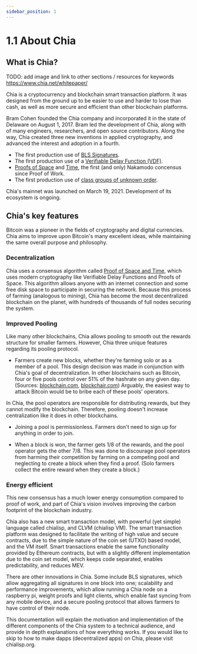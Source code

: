 ```yaml
---
sidebar_position: 1
---
```


# 1.1 About Chia

## What is Chia?

TODO: add image and link to other sections / resources for keywords
https://www.chia.net/whitepaper/

Chia is a cryptocurrency and blockchain smart transaction platform. It was designed from the ground up to be easier to use and harder to lose than cash, as well as more secure and efficient than other blockchain platforms.

Bram Cohen founded the Chia company and incorporated it in the state of Delaware on August 1, 2017. Bram led the development of Chia, along with of many engineers, researchers, and open source contributors. Along the way, Chia created three new inventions in applied cryptography, and advanced the interest and adoption in a fourth.
  * The first production use of [BLS Signatures](https://github.com/Chia-Network/bls-signatures "Chia's BLS Signatures on GitHub").
  * The first production use of a [Verifiable Delay Function (VDF)](https://github.com/Chia-Network/chiavdf "Chia's VDF on GitHub").
  * [Proofs of Space](https://github.com/Chia-Network/chiapos "Chia's Proof of Space repository on GitHub") and [Time](https://github.com/Chia-Network/chiavdf "Chia's VDF on GitHub"), the first (and only) Nakamodo concensus since Proof of Work.
  * The first production use of [class groups of unknown order](https://github.com/Chia-Network/vdf-competition/blob/main/classgroups.pdf "Binary quadratic forms whitepaper, by Lipa Long").

Chia's mainnet was launched on March 19, 2021. Development of its ecosystem is ongoing.

## Chia's key features

Bitcoin was a pioneer in the fields of cryptography and digital currencies. Chia aims to improve upon Bitcoin's many excellent ideas, while maintaining the same overall purpose and philosophy.

### Decentralization

Chia uses a consensus algorithm called [Proof of Space and Time](https://www.chia.net/assets/ChiaGreenPaper.pdf "Chia's Green Paper"), which uses modern cryptography like Verifiable Delay Functions and Proofs of Space. This algorithm allows anyone with an internet connection and some free disk space to participate in securing the network. Because this process of farming (analogous to mining), Chia has become the most decentralized blockchain on the planet, with hundreds of thousands of full nodes securing the system.

### Improved Pooling

Like many other blockchains, Chia allows pooling to smooth out the rewards structure for smaller farmers. However, Chia three unique features regarding its pooling protocol.

  * Farmers create new blocks, whether they're farming solo or as a member of a pool. This design decision was made in conjunction with Chia's goal of decentralization. In other blockchains such as Bitcoin, four or five pools control over 51% of the hashrate on any given day. (Sources: [blockchain.com](https://www.blockchain.com/pools "blockchain.com pie chart of Bitcoin's hashrate distribution"), [blockchair.com](https://blockchair.com/bitcoin/charts/hashrate-distribution "blockchair.com pie chart of Bitcoin's hashrate distribution")) Arguably, the easiest way to attack Bitcoin would be to bribe each of these pools' operators.

  In Chia, the pool operators are responsible for distributing rewards, but they cannot modify the blockchain. Therefore, pooling doesn't increase centralization like it does in other blockchains.

  * Joining a pool is permissionless. Farmers don't need to sign up for anything in order to join.

  * When a block is won, the farmer gets 1/8 of the rewards, and the pool operator gets the other 7/8. This was done to discourage pool operators from harming their competition by farming on a competing pool and neglecting to create a block when they find a proof. (Solo farmers collect the entire reward when they create a block.)

### Energy efficient

This new consensus has a much lower energy consumption compared to proof of work, and part of Chia's
vision involves improving the carbon footprint of the blockchain industry.

Chia also has a new smart transaction model, with powerful (yet simple) language called chialisp, and CLVM (chialisp VM).
The smart transaction platform was designed to facilitate the writing of high value and secure contracts, due to the 
simple nature of the coin set (UTXO) based model, and the VM itself. Smart transactions enable the same functionality provided 
by Ethereum contracts, but with a slightly different implementation due to the coin set model, which keeps code separated,
enables predictability, and reduces MEV.

There are other innovations in Chia. Some include BLS signatures, which allow aggregating all signatures in one block
into one; scalability and performance improvements, which allow running a Chia node on a raspberry pi, weight proofs
and light clients, which enable fast syncing from any mobile device, and a secure pooling protocol that allows farmers
to have control of their node.

This documentation will explain the motivation and implementation of the different components of the Chia system to a 
technical audience, and provide in depth explanations of how everything works. If you would like to skip to how to make dapps (decentralized
apps) on Chia, please visit chialisp.org.
